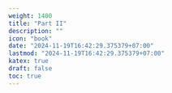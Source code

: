```yaml
---
weight: 1400
title: "Part II"
description: ""
icon: "book"
date: "2024-11-19T16:42:29.375379+07:00"
lastmod: "2024-11-19T16:42:29.375379+07:00"
katex: true
draft: false
toc: true
---
```


